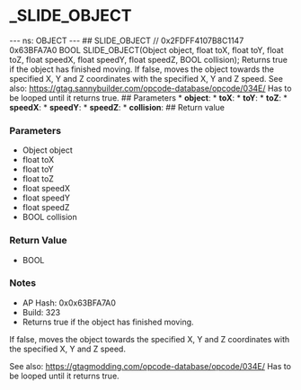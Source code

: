# _SLIDE_OBJECT

--- ns: OBJECT --- ## SLIDE_OBJECT  // 0x2FDFF4107B8C1147 0x63BFA7A0 BOOL SLIDE_OBJECT(Object object, float toX, float toY, float toZ, float speedX, float speedY, float speedZ, BOOL collision);  Returns true if the object has finished moving. If false, moves the object towards the specified X, Y and Z coordinates with the specified X, Y and Z speed. See also: https://gtag.sannybuilder.com/opcode-database/opcode/034E/ Has to be looped until it returns true.  ## Parameters * **object**: * **toX**: * **toY**: * **toZ**: * **speedX**: * **speedY**: * **speedZ**: * **collision**:  ## Return value

### Parameters
* Object object
* float toX
* float toY
* float toZ
* float speedX
* float speedY
* float speedZ
* BOOL collision

### Return Value
* BOOL

### Notes
* AP Hash: 0x0x63BFA7A0
* Build: 323
* Returns true if the object has finished moving.

If false, moves the object towards the specified X, Y and Z coordinates with the specified X, Y and Z speed.

See also: https://gtagmodding.com/opcode-database/opcode/034E/
Has to be looped until it returns true.

